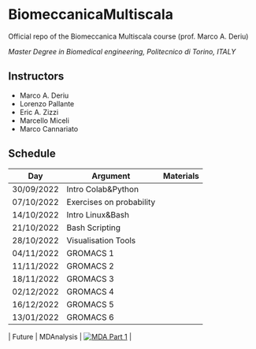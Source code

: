 # BiomeccanicaMultiscala
Official repo of the Biomeccanica Multiscala course (prof. Marco A. Deriu)

*Master Degree in Biomedical engineering, Politecnico di Torino, ITALY*

## Instructors
- Marco A. Deriu
- Lorenzo Pallante
- Eric A. Zizzi
- Marcello Miceli
- Marco Cannariato

## Schedule

|  Day   	        | Argument                | Materials |
|---------------	|-------------------------|-----------|
| 30/09/2022     	| Intro Colab&Python          	|   	|
| 07/10/2022     	| Exercises on probability  |   	|
| 14/10/2022     	| Intro Linux&Bash       	|   	|
| 21/10/2022     	| Bash Scripting          	|   	|
| 28/10/2022     	| Visualisation Tools          	|   	|
| 04/11/2022     	| GROMACS 1          	|   	|
| 11/11/2022     	| GROMACS 2          	|   	|
| 18/11/2022     	| GROMACS 3         	|   	|
| 02/12/2022     	| GROMACS 4          	|   	|
| 16/12/2022     	| GROMACS 5          	|   	|
| 13/01/2022     	| GROMACS 6          	|   	|



| Future   	| MDAnalysis            	|  [![MDA Part 1](https://colab.research.google.com/assets/colab-badge.svg)](https://colab.research.google.com/github/MDAnalysis/WorkshopMDMLEdinburgh2022/blob/main/MD/MD_01_System_Manipulation.ipynb)  	|
